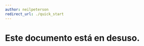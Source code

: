 ```yaml
---
author: neilpeterson
redirect_url: ./quick_start
---
```


# Este documento está en desuso.

<!--HONumber=May16_HO4-->


